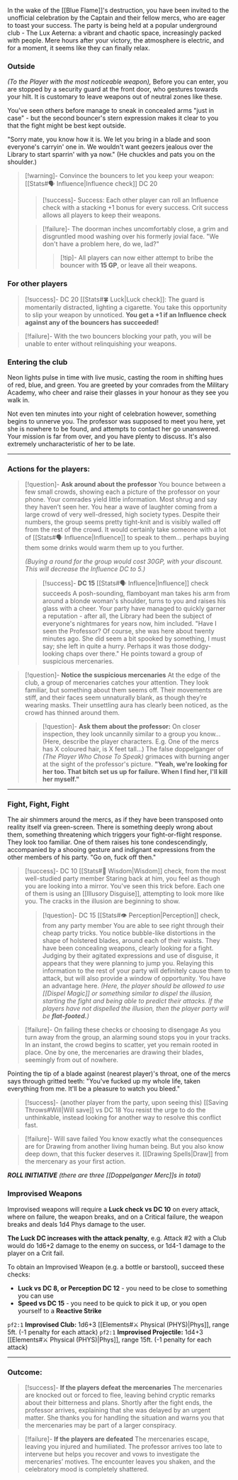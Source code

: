 In the wake of the [[Blue Flame]]'s destruction, you have been invited to the unofficial celebration by the Captain and their fellow mercs, who are eager to toast your success. The party is being held at a popular underground club - The Lux Aeterna: a vibrant and chaotic space, increasingly packed with people. Mere hours after your victory, the atmosphere is electric, and for a moment, it seems like they can finally relax. 

### Outside

*(To the Player with the most noticeable weapon),* Before you can enter, you are stopped by a security guard at the front door, who gestures towards your hilt. It is customary to leave weapons out of neutral zones like these.

You've seen others before manage to sneak in concealed arms "just in case" - but the second bouncer's stern expression makes it clear to you that the fight might be best kept outside.

"Sorry mate, you know how it is. We let you bring in a blade and soon everyone's carryin' one in. We wouldn't want geezers jealous over the Library to start sparrin' with ya now." (He chuckles and pats you on the shoulder.)


>[!warning]- Convince the bouncers to let you keep your weapon: [[Stats#🗣️ Influence|Influence check]] DC 20
>>[!success]- Success: Each other player can roll an Influence check with a stacking +1 bonus for every success. Crit success allows all players to keep their weapons.
>
>>[!failure]- The doorman inches uncomfortably close, a grim and disgruntled mood washing over his formerly jovial face. "We don't have a problem here, do we, lad?"
>>>[!tip]- All players can now either attempt to bribe the bouncer with **15 GP**, or leave all their weapons.

### For other players

>[!success]- DC 20 [[Stats#🍀 Luck|Luck check]]: The guard is momentarily distracted, lighting a cigarette. You take this opportunity to slip your weapon by unnoticed. **You get a +1 if an Influence check against any of the bouncers has succeeded!**

>[!failure]- With the two bouncers blocking your path, you will be unable to enter without relinquishing your weapons.
### Entering the club

Neon lights pulse in time with live music, casting the room in shifting hues of red, blue, and green. You are greeted by your comrades from the Military Academy, who cheer and raise their glasses in your honour as they see you walk in.

Not even ten minutes into your night of celebration however, something begins to unnerve you. The professor was supposed to meet you here, yet she is nowhere to be found, and attempts to contact her go unanswered. Your mission is far from over, and you have plenty to discuss. It's also extremely uncharacteristic of her to be late.

---
### Actions for the players:

>[!question]- **Ask around about the professor**
>You bounce between a few small crowds, showing each a picture of the professor on your phone. Your comrades yield little information. Most shrug and say they haven’t seen her. You hear a wave of laughter coming from a large crowd of very well-dressed, high society types. Despite their numbers, the group seems pretty tight-knit and is visibly walled off from the rest of the crowd.
>It would certainly take someone with a lot of [[Stats#🗣️ Influence|Influence]] to speak to them... perhaps buying them some drinks would warm them up to you further. 
>
>*(Buying a round for the group would cost 30GP, with your discount. This will decrease the Influence DC to 5.)*
>
>>[!success]- **DC 15** [[Stats#🗣️ Influence|Influence]] check succeeds
>>A posh-sounding, flamboyant man takes his arm from around a blonde woman's shoulder, turns to you and raises his glass with a cheer. Your party have managed to quickly garner a reputation - after all, the Library had been the subject of everyone's nightmares for years now, him included.
>>"Have I seen the Professor? Of course, she was here about twenty minutes ago. She did seem a bit spooked by something, I must say; she left in quite a hurry. Perhaps it was those dodgy-looking chaps over there."
>>He points toward a group of suspicious mercenaries.

>[!question]- **Notice the suspicious mercenaries**
>At the edge of the club, a group of mercenaries catches your attention. They look familiar, but something about them seems off. Their movements are stiff, and their faces seem unnaturally blank, as though they’re wearing masks. Their unsettling aura has clearly been noticed, as the crowd has thinned around them.
>>[!question]- **Ask them about the professor:**
>> On closer inspection, they look uncannily similar to a group you know...
>> (Here, describe the player characters. E.g. One of the mercs has X coloured hair, is X feet tall...)
>> The false doppelganger of *(The Player Who Chose To Speak)* grimaces with burning anger at the sight of the professor's picture. **"Yeah, we're looking for her too. That bitch set us up for failure. When I find her, I'll kill her myself."**


---

### Fight, Fight, Fight

The air shimmers around the mercs, as if they have been transposed onto reality itself via green-screen. There is something deeply wrong about them, something threatening which triggers your fight-or-flight response. They look too familiar.
One of them raises his tone condescendingly, accompanied by a shooing gesture and indignant expressions from the other members of his party. "Go on, fuck off then."

>[!success]- DC 10 [[Stats#🧠 Wisdom|Wisdom]] check, from the most well-studied party member
>Staring back at him, you feel as though you are looking into a mirror. You've seen this trick before. Each one of them is using an [[Illusory Disguise]], attempting to look more like you. The cracks in the illusion are beginning to show.
>>[!question]- DC 15 [[Stats#👁️ Perception|Perception]] check, from any party member
>>You are able to see right through their cheap party tricks. You notice bubble-like distortions in the shape of holstered blades, around each of their waists. They have been concealing weapons, clearly looking for a fight. Judging by their agitated expressions and use of disguise, it appears that they were planning to jump you. Relaying this information to the rest of your party will definitely cause them to attack, but will also provide a window of opportunity. You have an advantage here.
>>*(Here, the player should be allowed to use [[Dispel Magic]] or something similar to dispel the illusion, starting the fight and being able to predict their attacks. If the players have not dispelled the illusion, then the player party will be **flat-footed.**)*

>[!failure]- On failing these checks or choosing to disengage
>As you turn away from the group, an alarming sound stops you in your tracks. In an instant, the crowd begins to scatter, yet you remain rooted in place. One by one, the mercenaries are drawing their blades, seemingly from out of nowhere.

Pointing the tip of a blade against (nearest player)'s throat, one of the mercs says through gritted teeth:
"You've fucked up my whole life, taken everything from me. It'll be a pleasure to watch you bleed."


>[!success]- (another player from the party, upon seeing this) [[Saving Throws#Will|Will save]] vs DC 18
>You resist the urge to do the unthinkable, instead looking for another way to resolve this conflict fast.

>[!failure]- Will save failed
>You know exactly what the consequences are for Drawing from another living human being. But you also know deep down, that this fucker deserves it.
>[[Drawing Spells|Draw]] from the mercenary as your first action.


***ROLL INITIATIVE***
*(there are three [[Doppelganger Merc]]s in total)*

### Improvised Weapons

Improvised weapons will require a **Luck check vs DC 10** on every attack, where on failure, the weapon breaks, and on a Critical failure, the weapon breaks and deals 1d4 Phys damage to the user.

**The Luck DC increases with the attack penalty**, e.g. Attack #2 with a Club would do 1d6+2 damage to the enemy on success, or 1d4-1 damage to the player on a Crit fail.

To obtain an Improvised Weapon (e.g. a bottle or barstool), succeed these checks:
- **Luck vs DC 8, or Perception DC 12** - you need to be close to something you can use
- **Speed vs DC 15** - you need to be quick to pick it up, or you open yourself to a **Reactive Strike**


`pf2:1` **Improvised Club:** 1d6+3 [[Elements#⚔️ Physical (PHYS)|Phys]], range 5ft. (-1 penalty for each attack)
`pf2:1` **Improvised Projectile:** 1d4+3 [[Elements#⚔️ Physical (PHYS)|Phys]], range 15ft. (-1 penalty for each attack)


---

### Outcome:

>[!success]- **If the players defeat the mercenaries**
>The mercenaries are knocked out or forced to flee, leaving behind cryptic remarks about their bitterness and plans. Shortly after the fight ends, the professor arrives, explaining that she was delayed by an urgent matter. She thanks you for handling the situation and warns you that the mercenaries may be part of a larger conspiracy.

>[!failure]- **If the players are defeated**
>The mercenaries escape, leaving you injured and humiliated. The professor arrives too late to intervene but helps you recover and vows to investigate the mercenaries’ motives. The encounter leaves you shaken, and the celebratory mood is completely shattered.

